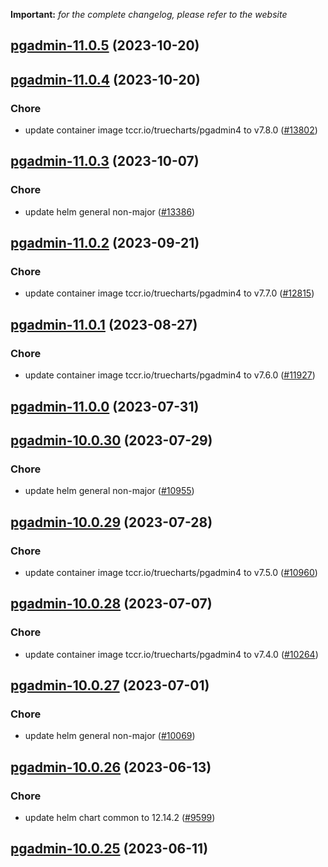 **Important:**
*for the complete changelog, please refer to the website*




## [pgadmin-11.0.5](https://github.com/truecharts/charts/compare/pgadmin-11.0.4...pgadmin-11.0.5) (2023-10-20)




## [pgadmin-11.0.4](https://github.com/truecharts/charts/compare/pgadmin-11.0.3...pgadmin-11.0.4) (2023-10-20)

### Chore

- update container image tccr.io/truecharts/pgadmin4 to v7.8.0 ([#13802](https://github.com/truecharts/charts/issues/13802))
  
  


## [pgadmin-11.0.3](https://github.com/truecharts/charts/compare/pgadmin-11.0.2...pgadmin-11.0.3) (2023-10-07)

### Chore

- update helm general non-major ([#13386](https://github.com/truecharts/charts/issues/13386))
  
  


## [pgadmin-11.0.2](https://github.com/truecharts/charts/compare/pgadmin-11.0.1...pgadmin-11.0.2) (2023-09-21)

### Chore

- update container image tccr.io/truecharts/pgadmin4 to v7.7.0 ([#12815](https://github.com/truecharts/charts/issues/12815))
  
  


## [pgadmin-11.0.1](https://github.com/truecharts/charts/compare/pgadmin-11.0.0...pgadmin-11.0.1) (2023-08-27)

### Chore

- update container image tccr.io/truecharts/pgadmin4 to v7.6.0 ([#11927](https://github.com/truecharts/charts/issues/11927))
  
  



## [pgadmin-11.0.0](https://github.com/truecharts/charts/compare/pgadmin-10.0.30...pgadmin-11.0.0) (2023-07-31)




## [pgadmin-10.0.30](https://github.com/truecharts/charts/compare/pgadmin-10.0.29...pgadmin-10.0.30) (2023-07-29)

### Chore

- update helm general non-major ([#10955](https://github.com/truecharts/charts/issues/10955))
  
  


## [pgadmin-10.0.29](https://github.com/truecharts/charts/compare/pgadmin-10.0.28...pgadmin-10.0.29) (2023-07-28)

### Chore

- update container image tccr.io/truecharts/pgadmin4 to v7.5.0 ([#10960](https://github.com/truecharts/charts/issues/10960))
  
  


## [pgadmin-10.0.28](https://github.com/truecharts/charts/compare/pgadmin-10.0.27...pgadmin-10.0.28) (2023-07-07)

### Chore

- update container image tccr.io/truecharts/pgadmin4 to v7.4.0 ([#10264](https://github.com/truecharts/charts/issues/10264))
  
  


## [pgadmin-10.0.27](https://github.com/truecharts/charts/compare/pgadmin-10.0.26...pgadmin-10.0.27) (2023-07-01)

### Chore

- update helm general non-major ([#10069](https://github.com/truecharts/charts/issues/10069))
  
  


## [pgadmin-10.0.26](https://github.com/truecharts/charts/compare/pgadmin-10.0.25...pgadmin-10.0.26) (2023-06-13)

### Chore

- update helm chart common to 12.14.2 ([#9599](https://github.com/truecharts/charts/issues/9599))
  
  


## [pgadmin-10.0.25](https://github.com/truecharts/charts/compare/pgadmin-10.0.24...pgadmin-10.0.25) (2023-06-11)
